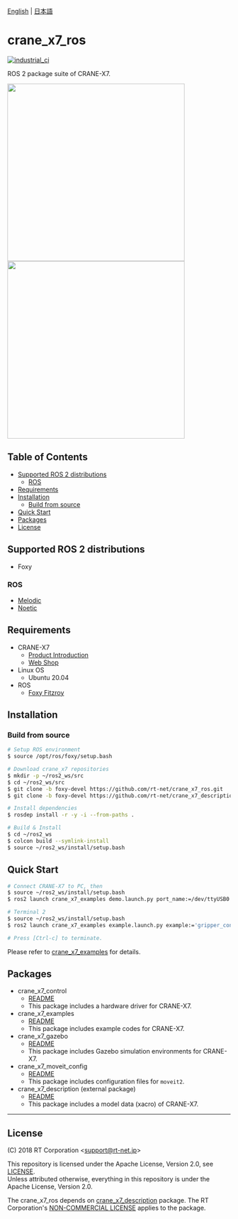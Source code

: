 [English](README.en.md) | [日本語](README.md)

# crane_x7_ros

[![industrial_ci](https://github.com/rt-net/crane_x7_ros/actions/workflows/industrial_ci.yml/badge.svg?branch=ros2)](https://github.com/rt-net/crane_x7_ros/actions/workflows/industrial_ci.yml)

ROS 2 package suite of CRANE-X7.

<img src=https://rt-net.github.io/images/crane-x7/CRANE-X7-500x500.png width=400px/><img src=https://rt-net.github.io/images/crane-x7/crane_x7_gazebo_ros2.png width=400px />

## Table of Contents

- [Supported ROS 2 distributions](#supported-ros-2-distributions)
  - [ROS](#ros)
- [Requirements](#requirements)
- [Installation](#installation)
  - [Build from source](#build-from-source)
- [Quick Start](#quick-start)
- [Packages](#packages)
- [License](#license)

## Supported ROS 2 distributions

- Foxy

### ROS

- [Melodic](https://github.com/rt-net/crane_x7_ros/tree/master)
- [Noetic](https://github.com/rt-net/crane_x7_ros/tree/master)
## Requirements

- CRANE-X7
  - [Product Introduction](https://rt-net.jp/products/crane-x7/)
  - [Web Shop](https://www.rt-shop.jp/index.php?main_page=product_info&products_id=3660&language=en)
- Linux OS
  - Ubuntu 20.04
- ROS
  - [Foxy Fitzroy](https://docs.ros.org/en/foxy/Installation.html)

## Installation

### Build from source

```sh
# Setup ROS environment
$ source /opt/ros/foxy/setup.bash

# Download crane_x7 repositories
$ mkdir -p ~/ros2_ws/src
$ cd ~/ros2_ws/src
$ git clone -b foxy-devel https://github.com/rt-net/crane_x7_ros.git
$ git clone -b foxy-devel https://github.com/rt-net/crane_x7_description.git

# Install dependencies
$ rosdep install -r -y -i --from-paths .

# Build & Install
$ cd ~/ros2_ws
$ colcon build --symlink-install
$ source ~/ros2_ws/install/setup.bash
```

## Quick Start

```sh
# Connect CRANE-X7 to PC, then
$ source ~/ros2_ws/install/setup.bash
$ ros2 launch crane_x7_examples demo.launch.py port_name:=/dev/ttyUSB0

# Terminal 2
$ source ~/ros2_ws/install/setup.bash
$ ros2 launch crane_x7_examples example.launch.py example:='gripper_control'

# Press [Ctrl-c] to terminate.
```

Please refer to [crane_x7_examples](./crane_x7_examples/README.md) for details.

## Packages

- crane_x7_control
  - [README](./crane_x7_control/README.md)
  - This package includes a hardware driver for CRANE-X7.
- crane_x7_examples
  - [README](./crane_x7_examples/README.md)
  - This package includes example codes for CRANE-X7.
- crane_x7_gazebo
  - [README](./crane_x7_gazebo/README.md)
  - This package includes Gazebo simulation environments for CRANE-X7.
- crane_x7_moveit_config
  - [README](./crane_x7_moveit_config/README.md)
  - This package includes configuration files for `moveit2`.
- crane_x7_description (external package)
  - [README](https://github.com/rt-net/crane_x7_description/blob/master/README.en.md)
  - This package includes a model data (xacro) of CRANE-X7.

---

## License

(C) 2018 RT Corporation \<support@rt-net.jp\>

This repository is licensed under the Apache License, Version 2.0, see [LICENSE](./LICENSE).  
Unless attributed otherwise, everything in this repository is under the Apache License, Version 2.0.

The crane_x7_ros depends on [crane_x7_description](https://github.com/rt-net/crane_x7_description) package.
The RT Corporation's [NON-COMMERCIAL LICENSE](https://github.com/rt-net/crane_x7_description/blob/master/LICENSE) applies to the package.
